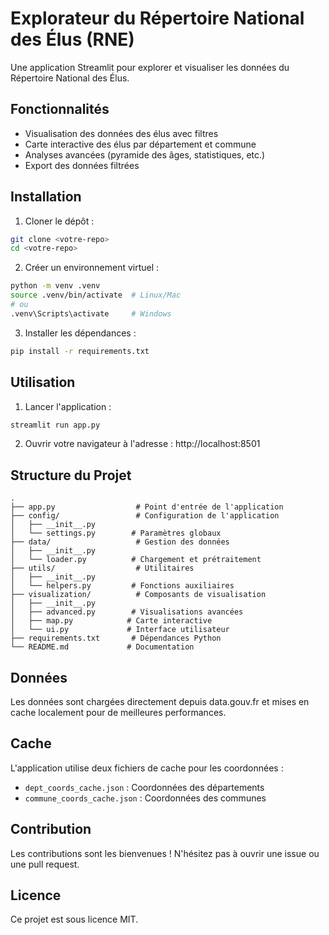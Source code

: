 # Explorateur du Répertoire National des Élus (RNE)

Une application Streamlit pour explorer et visualiser les données du Répertoire National des Élus.

## Fonctionnalités

- Visualisation des données des élus avec filtres
- Carte interactive des élus par département et commune
- Analyses avancées (pyramide des âges, statistiques, etc.)
- Export des données filtrées

## Installation

1. Cloner le dépôt :
```bash
git clone <votre-repo>
cd <votre-repo>
```

2. Créer un environnement virtuel :
```bash
python -m venv .venv
source .venv/bin/activate  # Linux/Mac
# ou
.venv\Scripts\activate     # Windows
```

3. Installer les dépendances :
```bash
pip install -r requirements.txt
```

## Utilisation

1. Lancer l'application :
```bash
streamlit run app.py
```

2. Ouvrir votre navigateur à l'adresse : http://localhost:8501

## Structure du Projet

```
.
├── app.py                  # Point d'entrée de l'application
├── config/                 # Configuration de l'application
│   ├── __init__.py
│   └── settings.py        # Paramètres globaux
├── data/                   # Gestion des données
│   ├── __init__.py
│   └── loader.py          # Chargement et prétraitement
├── utils/                  # Utilitaires
│   ├── __init__.py
│   └── helpers.py         # Fonctions auxiliaires
├── visualization/          # Composants de visualisation
│   ├── __init__.py
│   ├── advanced.py        # Visualisations avancées
│   ├── map.py            # Carte interactive
│   └── ui.py             # Interface utilisateur
├── requirements.txt       # Dépendances Python
└── README.md             # Documentation
```

## Données

Les données sont chargées directement depuis data.gouv.fr et mises en cache localement pour de meilleures performances.

## Cache

L'application utilise deux fichiers de cache pour les coordonnées :
- `dept_coords_cache.json` : Coordonnées des départements
- `commune_coords_cache.json` : Coordonnées des communes

## Contribution

Les contributions sont les bienvenues ! N'hésitez pas à ouvrir une issue ou une pull request.

## Licence

Ce projet est sous licence MIT.